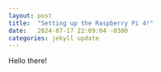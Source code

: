 ```yaml
---
layout: post
title:  "Setting up the Raspberry Pi 4!"
date:   2024-07-17 22:09:04 -0300
categories: jekyll update
---
```

Hello there!


